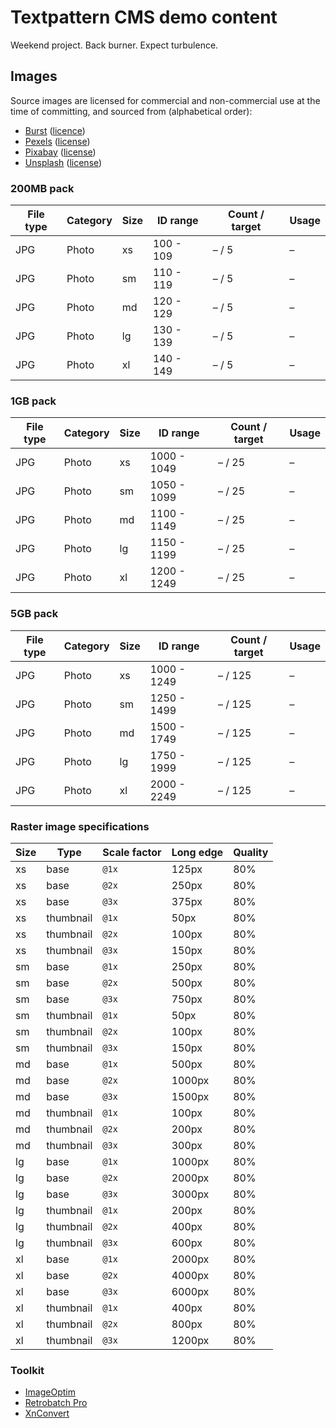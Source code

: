 # Textpattern CMS demo content

Weekend project. Back burner. Expect turbulence.

## Images

Source images are licensed for commercial and non-commercial use at the time of committing, and sourced from (alphabetical order):

* [Burst](https://burst.shopify.com) ([licence](https://burst.shopify.com/legal/terms))
* [Pexels](https://www.pexels.com) ([license](https://www.pexels.com/photo-license/))
* [Pixabay](https://pixabay.com) ([license](https://pixabay.com/service/terms/#license))
* [Unsplash](https://unsplash.com) ([license](https://unsplash.com/license))

### 200MB pack

| File type | Category | Size | ID range | Count / target | Usage |
|---|---|---|---|---|---|
| JPG | Photo | xs | 100 - 109 | – / 5 | – |
| JPG | Photo | sm | 110 - 119 | – / 5 | – |
| JPG | Photo | md | 120 - 129 | – / 5 | – |
| JPG | Photo | lg | 130 - 139 | – / 5 | – |
| JPG | Photo | xl | 140 - 149 | – / 5 | – |

### 1GB pack

| File type | Category | Size | ID range | Count / target | Usage |
|---|---|---|---|---|---|
| JPG | Photo | xs | 1000 - 1049 | – / 25 | – |
| JPG | Photo | sm | 1050 - 1099 | – / 25 | – |
| JPG | Photo | md | 1100 - 1149 | – / 25 | – |
| JPG | Photo | lg | 1150 - 1199 | – / 25 | – |
| JPG | Photo | xl | 1200 - 1249 | – / 25 | – |

### 5GB pack

| File type | Category | Size | ID range | Count / target | Usage |
|---|---|---|---|---|---|
| JPG | Photo | xs | 1000 - 1249 | – / 125 | – |
| JPG | Photo | sm | 1250 - 1499 | – / 125 | – |
| JPG | Photo | md | 1500 - 1749 | – / 125 | – |
| JPG | Photo | lg | 1750 - 1999 | – / 125 | – |
| JPG | Photo | xl | 2000 - 2249 | – / 125 | – |

### Raster image specifications

| Size | Type | Scale factor | Long edge | Quality |
|---|---|---|---|---|
| xs | base | `@1x` | 125px | 80% |
| xs | base | `@2x` | 250px | 80% |
| xs | base | `@3x` | 375px | 80% |
| xs | thumbnail | `@1x` | 50px | 80% |
| xs | thumbnail | `@2x` | 100px | 80% |
| xs | thumbnail | `@3x` | 150px | 80% |
| sm | base | `@1x` | 250px | 80% |
| sm | base | `@2x` | 500px | 80% |
| sm | base | `@3x` | 750px | 80% |
| sm | thumbnail | `@1x` | 50px | 80% |
| sm | thumbnail | `@2x` | 100px | 80% |
| sm | thumbnail | `@3x` | 150px | 80% |
| md | base | `@1x` | 500px | 80% |
| md | base | `@2x` | 1000px | 80% |
| md | base | `@3x` | 1500px | 80% |
| md | thumbnail | `@1x` | 100px | 80% |
| md | thumbnail | `@2x` | 200px | 80% |
| md | thumbnail | `@3x` | 300px | 80% |
| lg | base | `@1x` | 1000px | 80% |
| lg | base | `@2x` | 2000px | 80% |
| lg | base | `@3x` | 3000px | 80% |
| lg | thumbnail | `@1x` | 200px | 80% |
| lg | thumbnail | `@2x` | 400px | 80% |
| lg | thumbnail | `@3x` | 600px | 80% |
| xl | base | `@1x` | 2000px | 80% |
| xl | base | `@2x` | 4000px | 80% |
| xl | base | `@3x` | 6000px | 80% |
| xl | thumbnail | `@1x` | 400px | 80% |
| xl | thumbnail | `@2x` | 800px | 80% |
| xl | thumbnail | `@3x` | 1200px | 80% |

### Toolkit

* [ImageOptim](https://imageoptim.com/)
* [Retrobatch Pro](https://flyingmeat.com/retrobatch/)
* [XnConvert](https://www.xnview.com/en/xnconvert/)
